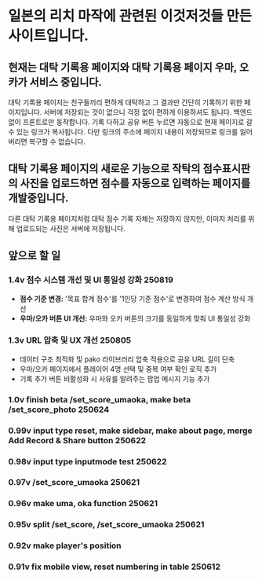 # 일본의 리치 마작에 관련된 이것저것들 만든 사이트입니다.

## 현재는 대탁 기록용 페이지와 대탁 기록용 페이지 우마, 오카가 서비스 중입니다.
대탁 기록용 페이지는 친구들끼리 편하게 대탁하고 그 결과만 간단히 기록하기 위한 페이지입니다.
서버에 저장되는 것이 없으니 걱정 없이 편하게 이용하셔도 됩니다.
백엔드 없이 프론트로만 동작합니다.
기록 다하고 공유 버튼 누르면 자동으로 현재 페이지로 갈 수 있는 링크가 복사됩니다.
다만 링크의 주소에 페이지 내용이 저장되므로 링크를 잃어버리면 복구할 수 없습니다.

## 대탁 기록용 페이지의 새로운 기능으로 작탁의 점수표시판의 사진을 업로드하면 점수를 자동으로 입력하는 페이지를 개발중입니다.
다른 대탁 기록용 페이지처럼 대탁 점수 기록 자체는 저장하지 않지만, 이미지 처리를 위해 업로드되는 사진은 서버에 저장됩니다.

## 앞으로 할 일


### 1.4v 점수 시스템 개선 및 UI 통일성 강화 250819
- **점수 기준 변경:** '목표 합계 점수'를 '1인당 기준 점수'로 변경하여 점수 계산 방식 개선
- **우마/오카 버튼 UI 개선:** 우마와 오카 버튼의 크기를 동일하게 맞춰 UI 통일성 강화

### 1.3v URL 압축 및 UX 개선 250805
- 데이터 구조 최적화 및 pako 라이브러리 압축 적용으로 공유 URL 길이 단축
- 우마/오카 페이지에서 플레이어 4명 선택 및 중복 여부 확인 로직 추가
- 기록 추가 버튼 비활성화 시 사유를 알려주는 팝업 메시지 기능 추가

### 1.0v finish beta /set_score_umaoka, make beta /set_score_photo 250624
### 0.99v input type reset, make sidebar, make about page, merge Add Record & Share button 250622
### 0.98v input type inputmode test 250622
### 0.97v /set_score_umaoka 250621
### 0.96v make uma, oka function 250621
### 0.95v split /set_score, /set_score_umaoka 250621
### 0.92v make player's position
### 0.91v fix mobile view, reset numbering in table 250612